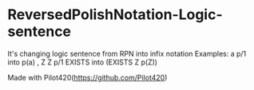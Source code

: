 # ReversedPolishNotation-Logic-sentence
It's changing logic sentence from RPN into infix notation
Examples: 
a p/1            into      p(a) , 
Z Z p/1 EXISTS   into      (EXISTS Z p(Z))

Made with Pilot420(https://github.com/Pilot420)
